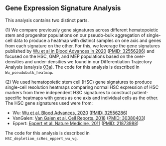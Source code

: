 ## Gene Expression Signature Analysis 

This analysis contains two distinct parts. 

(1) We compare previously gene signatures across different hematopoietic stem and progenitor populations on our pseudo-bulk aggregation of single-cell data to produce a heatmap with distinct samples on one axis and genes from each signature on the other. For this, we leverage the gene signatures published by [Wu et al in Blood Advances in 2020](https://ashpublications.org/bloodadvances/article/4/12/2702/460973/Sequencing-of-RNA-in-single-cells-reveals-a) ([PMID: 32556286](https://pubmed.ncbi.nlm.nih.gov/32556286/)) and focused on the HSC, GMP, and MEP populations based on the over-densities and under-densities we found in our Differentiation Trajectory Analysis (analysis [03a]()). The code for this analysis is described in `Wu_pseudobulk_heatmap`.

(2) We used hematopoietic stem cell (HSC) gene signatures to produce single-cell resolution heatmaps comparing normal HSC expression of HSC markers from three independent HSC signatures to construct patient-specific heatmaps with genes as one axis and individual cells as the other. The HSC gene signatures used were from: 
+ Wu: [Wu et al.  Blood Advances, 2020](https://ashpublications.org/bloodadvances/article/4/12/2702/460973/Sequencing-of-RNA-in-single-cells-reveals-a) ([PMID: 32556286](https://pubmed.ncbi.nlm.nih.gov/32556286/))
+ VanGalen: [Van Galen et al. Cell Reports, 2018](https://www.cell.com/cell-reports/fulltext/S2211-1247(18)31597-3?_returnURL=https%3A%2F%2Flinkinghub.elsevier.com%2Fretrieve%2Fpii%2FS2211124718315973%3Fshowall%3Dtrue) ([PMID: 30380403](https://pubmed.ncbi.nlm.nih.gov/30380403/))
+ Eppert: [Eppert et al. Nature Medicine, 2011](https://www.nature.com/articles/nm.2415) ([PMID: 21873988](https://pubmed.ncbi.nlm.nih.gov/21873988/))

The code for this analysis is described in `HSC_depletion_scRes_eppert_wu_vg`.


